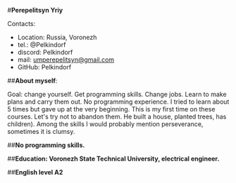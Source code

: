 #__Perepelitsyn Yriy__

Contacts: 
- Location: Russia, Voronezh
- tel.: @Pelkindorf
- discord: Pelkindorf
- mail: umperepelitsyn@gmail.com
- GitHub: Pelkindorf
  
##__About myself__:

Goal: change yourself. Get programming skills. Change jobs. Learn to make plans and carry them out. No programming experience. I tried to learn about 5 times but gave up at the very beginning. This is my first time on these courses. Let's try not to abandon them. He built a house, planted trees, has children). Among the skills I would probably mention perseverance, sometimes it is clumsy.

##__No programming skills.__
 
##__Education: Voronezh State Technical University, electrical engineer.__

##__English level A2__